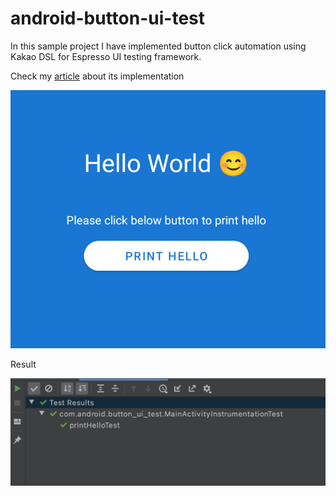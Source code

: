 # android-button-ui-test
In this sample project I have implemented button click automation using Kakao DSL for Espresso UI testing framework.
<p> Check my  <a href="https://hashnode.com/post/splash-screen-migration-to-android-12-ckt64qj4o08qe95s1fmx2c81n" target="_blank">article</a> about its implementation</p>

![alt text](https://github.com/JunydDEV/android-button-ui-test/blob/master/images/main_ui.png)

Result

![alt text](https://github.com/JunydDEV/android-button-ui-test/blob/master/images/result.png)
